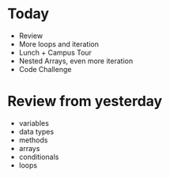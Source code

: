 # Today

- Review
- More loops and iteration
- Lunch + Campus Tour
- Nested Arrays, even more iteration
- Code Challenge

# Review from yesterday

- variables
- data types
- methods
- arrays
- conditionals
- loops